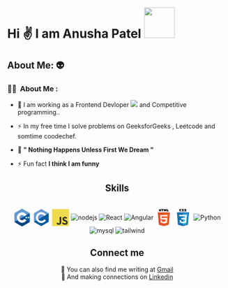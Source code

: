 
# Hi ✌️ I am Anusha Patel <img src="https://camo.githubusercontent.com/b0fa06ee100360ae8811a115c133de7848891e3b/68747470733a2f2f6769746875622e6769746875626173736574732e636f6d2f696d616765732f6d6f6e612d776869737065722e676966" width="70" height="70" />


## About Me:  :alien:
### :woman_technologist: &nbsp;About Me :

- 🔭 I am  working as a Frontend Devloper  <img src="https://media.giphy.com/media/WUlplcMpOCEmTGBtBW/giphy.gif" width="30"> and Competitive programming..

- ⚡ In my free time I solve problems on GeeksforGeeks , Leetcode and somtime coodechef.

- 💬 **" Nothing Happens Unless First We Dream "**

- ⚡ Fun fact **I think I am funny**



 <h2 align="center">Skills</h2>
<div align="center"><br> 
 
 <img  align="center" title="Javascript" href="https://developer.mozilla.org/pt-BR/docs/Web/JavaScript"  alt="Js" height="40"  src="https://raw.githubusercontent.com/devicons/devicon/master/icons/cplusplus/cplusplus-original.svg" alt="cplusplus" width="40" height="40"/>
 <img align="center" title="Javascript" href="https://developer.mozilla.org/pt-BR/docs/Web/JavaScript"  alt="Js" height="40"  src="https://raw.githubusercontent.com/devicons/devicon/master/icons/c/c-original.svg" alt="c" width="40" height="40"/>
 <img align="center" title="Javascript" href="https://developer.mozilla.org/pt-BR/docs/Web/JavaScript"  alt="Js" height="40" src="https://raw.githubusercontent.com/devicons/devicon/master/icons/javascript/javascript-original.svg">
 <img align="center" title="Node JS" href="https://nodejs.org/en/" alt="nodejs" height="40" src="https://upload.wikimedia.org/wikipedia/commons/thumb/d/d9/Node.js_logo.svg/590px-Node.js_logo.svg.png?20170401104355">
 <img align="center" title="React" href="https://reactjs.org/" alt="React" height="40" src="https://upload.wikimedia.org/wikipedia/commons/thumb/a/a7/React-icon.svg/512px-React-icon.svg.png?20220125121207">
 <img align="center" title="Angular" href="https://angular.io/" alt="Angular" height="40" src="https://angular.io/assets/images/logos/angular/angular.svg">
 <img align="center" title="HTML" href="https://developer.mozilla.org/pt-BR/docs/Web/HTML" alt="HTML" height="40" src="https://raw.githubusercontent.com/devicons/devicon/master/icons/html5/html5-original-wordmark.svg">
 <img align="center" title="CSS" href="https://developer.mozilla.org/pt-BR/docs/Web/CSS" alt="CSS" height="40" src="https://raw.githubusercontent.com/devicons/devicon/master/icons/css3/css3-original-wordmark.svg">
 <img align="center" title="Python" href="https://www.python.org/" alt="Python" height="40" src="https://upload.wikimedia.org/wikipedia/commons/c/c3/Python-logo-notext.svg">
 <img align="center" title="MySQL" href="https://www.mysql.com/" alt="mysql" height="40" src="https://www.vectorlogo.zone/logos/mysql/mysql-ar21.svg">
 <img align="center" title="Tailwind CSS" href="https://tailwindcss.com/" alt="tailwind" height="40" src="https://upload.wikimedia.org/wikipedia/commons/thumb/d/d5/Tailwind_CSS_Logo.svg/600px-Tailwind_CSS_Logo.svg.png?20211001194333">
<br>
 
## Connect me
:pencil:  You can also find me writing at [Gmail](https://www.anushapatel151102@gmail.com) </br>
:handshake: And making connections on [Linkedin](https://https://www.linkedin.com/in/anusha-p-a85013204/)
          
          




